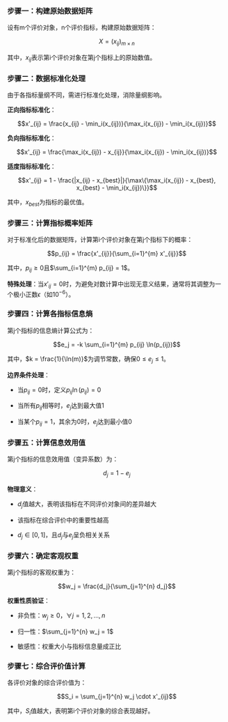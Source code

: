 ### 步骤一：构建原始数据矩阵

  

设有m个评价对象，n个评价指标，构建原始数据矩阵：

  

$$X = (x_{ij})_{m \times n}$$

  

其中，$x_{ij}$表示第i个评价对象在第j个指标上的原始数值。

  

### 步骤二：数据标准化处理

  

由于各指标量纲不同，需进行标准化处理，消除量纲影响。

  

**正向指标标准化**：

$$x'_{ij} = \frac{x_{ij} - \min_i(x_{ij})}{\max_i(x_{ij}) - \min_i(x_{ij})}$$

  

**负向指标标准化**：

$$x'_{ij} = \frac{\max_i(x_{ij}) - x_{ij}}{\max_i(x_{ij}) - \min_i(x_{ij})}$$

  

**适度指标标准化**：

$$x'_{ij} = 1 - \frac{|x_{ij} - x_{best}|}{\max\{\max_i(x_{ij}) - x_{best}, x_{best} - \min_i(x_{ij})\}}$$

  

其中，$x_{best}$为指标的最优值。

  

### 步骤三：计算指标概率矩阵

  

对于标准化后的数据矩阵，计算第i个评价对象在第j个指标下的概率：

  

$$p_{ij} = \frac{x'_{ij}}{\sum_{i=1}^{m} x'_{ij}}$$

  

其中，$p_{ij} \geq 0$且$\sum_{i=1}^{m} p_{ij} = 1$。

  

**特殊处理**：当$x'_{ij} = 0$时，为避免对数计算中出现无意义结果，通常将其调整为一个极小正数$\epsilon$（如$10^{-6}$）。

  

### 步骤四：计算各指标信息熵

  

第j个指标的信息熵计算公式为：

  

$$e_j = -k \sum_{i=1}^{m} p_{ij} \ln(p_{ij})$$

  

其中，$k = \frac{1}{\ln(m)}$为调节常数，确保$0 \leq e_j \leq 1$。

  

**边界条件处理**：

- 当$p_{ij} = 0$时，定义$p_{ij} \ln(p_{ij}) = 0$

- 当所有$p_{ij}$相等时，$e_j$达到最大值1

- 当某个$p_{ij} = 1$，其余为0时，$e_j$达到最小值0

  

### 步骤五：计算信息效用值

  

第j个指标的信息效用值（变异系数）为：

  

$$d_j = 1 - e_j$$

  

**物理意义**：

- $d_j$值越大，表明该指标在不同评价对象间的差异越大

- 该指标在综合评价中的重要性越高

- $d_j \in [0,1]$，且$d_j$与$e_j$呈负相关关系

  

### 步骤六：确定客观权重

  

第j个指标的客观权重为：

  

$$w_j = \frac{d_j}{\sum_{j=1}^{n} d_j}$$

  

**权重性质验证**：

- 非负性：$w_j \geq 0$，$\forall j = 1,2,\ldots,n$

- 归一性：$\sum_{j=1}^{n} w_j = 1$

- 敏感性：权重大小与指标信息量成正比

  

### 步骤七：综合评价值计算

  

各评价对象的综合评价值为：

  

$$S_i = \sum_{j=1}^{n} w_j \cdot x'_{ij}$$

  

其中，$S_i$值越大，表明第i个评价对象的综合表现越好。

<!--stackedit_data:
eyJoaXN0b3J5IjpbLTMwNTUwOTA5Nl19
-->